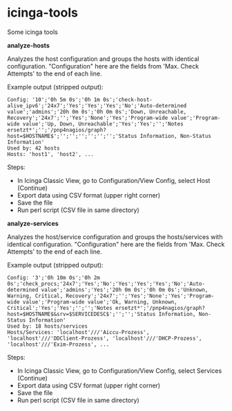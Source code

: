 # icinga-tools
Some icinga tools

**analyze-hosts**

Analyzes the host configuration and groups the hosts with identical configuration. "Configuration" here are the fields from 'Max. Check Attempts' to the end of each line.

Example output (stripped output):
```
Config: '10';'0h 5m 0s';'0h 1m 0s';'check-host-alive_ipv6';'24x7';'Yes';'Yes';'Yes';'No';'Auto-determined value';'admins';'20h 0m 0s';'0h 0m 0s';'Down, Unreachable, Recovery';'24x7';'';'Yes';'None';'Yes';'Program-wide value';'Program-wide value';'Up, Down, Unreachable';'Yes';'Yes';'';'Notes ersetzt*';'';'/pnp4nagios/graph?host=$HOSTNAME$';'';'';'';'';'';'';'Status Information, Non-Status Information'
Used by: 42 hosts
Hosts: 'host1', 'host2', ...
```

Steps:
- In Icinga Classic View, go to Configuration/View Config, select Host (Continue)
- Export data using CSV format (upper right corner)
- Save the file
- Run perl script (CSV file in same directory)


**analyze-services**

Analyzes the host/service configuration and groups the hosts/services with identical configuration. "Configuration" here are the fields from 'Max. Check Attempts' to the end of each line.

Example output (stripped output):
```
Config: '3';'0h 10m 0s';'0h 2m 0s';'check_procs;'24x7';'Yes';'No';'Yes';'Yes';'Yes';'No';'Auto-determined value';'admins';'Yes';'20h 0m 0s';'0h 0m 0s';'Unknown, Warning, Critical, Recovery';'24x7';'';'Yes';'None';'Yes';'Program-wide value';'Program-wide value';'Ok, Warning, Unknown, Critical';'Yes';'Yes';'';'';'Notes ersetzt*';'/pnp4nagios/graph?host=$HOSTNAME$&srv=$SERVICEDESC$';'';'';'Status Information, Non-Status Information'
Used by: 18 hosts/services
Hosts/Services: 'localhost'///'Aiccu-Prozess', 'localhost'///'DDClient-Prozess', 'localhost'///'DHCP-Prozess', 'localhost'///'Exim-Prozess', ...
```

Steps:
- In Icinga Classic View, go to Configuration/View Config, select Services (Continue)
- Export data using CSV format (upper right corner)
- Save the file
- Run perl script (CSV file in same directory)


